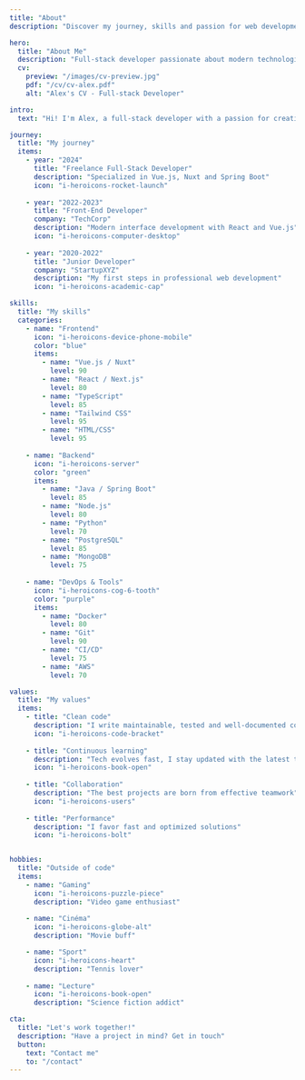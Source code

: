 ```yaml
---
title: "About"
description: "Discover my journey, skills and passion for web development"

hero:
  title: "About Me"
  description: "Full-stack developer passionate about modern technologies"
  cv:
    preview: "/images/cv-preview.jpg"
    pdf: "/cv/cv-alex.pdf"
    alt: "Alex's CV - Full-stack Developer"

intro:
  text: "Hi! I'm Alex, a full-stack developer with a passion for creating modern and performant web applications. For several years, I've been transforming ideas into innovative digital solutions."

journey:
  title: "My journey"
  items:
    - year: "2024"
      title: "Freelance Full-Stack Developer"
      description: "Specialized in Vue.js, Nuxt and Spring Boot"
      icon: "i-heroicons-rocket-launch"
      
    - year: "2022-2023"
      title: "Front-End Developer"
      company: "TechCorp"
      description: "Modern interface development with React and Vue.js"
      icon: "i-heroicons-computer-desktop"
      
    - year: "2020-2022"
      title: "Junior Developer"
      company: "StartupXYZ"
      description: "My first steps in professional web development"
      icon: "i-heroicons-academic-cap"

skills:
  title: "My skills"
  categories:
    - name: "Frontend"
      icon: "i-heroicons-device-phone-mobile"
      color: "blue"
      items:
        - name: "Vue.js / Nuxt"
          level: 90
        - name: "React / Next.js"
          level: 80
        - name: "TypeScript"
          level: 85
        - name: "Tailwind CSS"
          level: 95
        - name: "HTML/CSS"
          level: 95
          
    - name: "Backend"
      icon: "i-heroicons-server"
      color: "green"
      items:
        - name: "Java / Spring Boot"
          level: 85
        - name: "Node.js"
          level: 80
        - name: "Python"
          level: 70
        - name: "PostgreSQL"
          level: 85
        - name: "MongoDB"
          level: 75
          
    - name: "DevOps & Tools"
      icon: "i-heroicons-cog-6-tooth"
      color: "purple"
      items:
        - name: "Docker"
          level: 80
        - name: "Git"
          level: 90
        - name: "CI/CD"
          level: 75
        - name: "AWS"
          level: 70

values:
  title: "My values"
  items:
    - title: "Clean code"
      description: "I write maintainable, tested and well-documented code"
      icon: "i-heroicons-code-bracket"
      
    - title: "Continuous learning"
      description: "Tech evolves fast, I stay updated with the latest trends"
      icon: "i-heroicons-book-open"
      
    - title: "Collaboration"
      description: "The best projects are born from effective teamwork"
      icon: "i-heroicons-users"
      
    - title: "Performance"
      description: "I favor fast and optimized solutions"
      icon: "i-heroicons-bolt"


hobbies:
  title: "Outside of code"
  items:
    - name: "Gaming"
      icon: "i-heroicons-puzzle-piece"
      description: "Video game enthusiast"
      
    - name: "Cinéma"
      icon: "i-heroicons-globe-alt"
      description: "Movie buff"

    - name: "Sport"
      icon: "i-heroicons-heart"
      description: "Tennis lover"
      
    - name: "Lecture"
      icon: "i-heroicons-book-open"
      description: "Science fiction addict"

cta:
  title: "Let's work together!"
  description: "Have a project in mind? Get in touch"
  button:
    text: "Contact me"
    to: "/contact"
---
```

